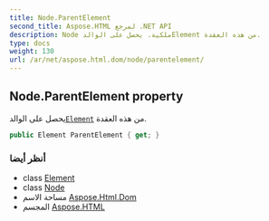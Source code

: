 ```yaml
---
title: Node.ParentElement
second_title: Aspose.HTML لمرجع .NET API
description: Node ملكية. يحصل على الوالدElement من هذه العقدة.
type: docs
weight: 130
url: /ar/net/aspose.html.dom/node/parentelement/
---
```

## Node.ParentElement property

يحصل على الوالد[`Element`](../../element/) من هذه العقدة.

```csharp
public Element ParentElement { get; }
```

### أنظر أيضا

* class [Element](../../element/)
* class [Node](../)
* مساحة الاسم [Aspose.Html.Dom](../../node/)
* المجسم [Aspose.HTML](../../../)


